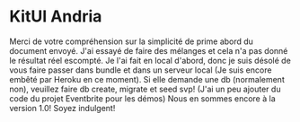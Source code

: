 # KitUI Andria
Merci de votre compréhension sur la simplicité de prime abord du document envoyé. J'ai essayé de faire des mélanges et cela n'a pas donné le résultat réel escompté. 
Je l'ai fait en local d'abord, donc je suis désolé de vous faire passer dans bundle et dans un serveur local (Je suis encore embêté par Heroku en ce moment). 
Si elle demande une db (normalement non), veuillez faire db create, migrate et seed svp! (J'ai un peu ajouter du code du projet Eventbrite pour les démos)
Nous en sommes encore à la version 1.0! Soyez indulgent!
